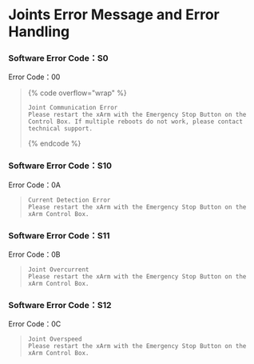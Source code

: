 # Joints Error Message and Error Handling

### Software Error Code：S0

Error Code：00

> {% code overflow="wrap" %}
> ```
> Joint Communication Error
> Please restart the xArm with the Emergency Stop Button on the Control Box. If multiple reboots do not work, please contact technical support.
> ```
> {% endcode %}



### Software Error Code：S10

Error Code：0A

> ```
> Current Detection Error
> Please restart the xArm with the Emergency Stop Button on the xArm Control Box.
> ```



### Software Error Code：S11

Error Code：0B

> ```
> Joint Overcurrent
> Please restart the xArm with the Emergency Stop Button on the xArm Control Box.
> ```



### Software Error Code：S12

Error Code：0C

> ```
> Joint Overspeed
> Please restart the xArm with the Emergency Stop Button on the xArm Control Box.
> ```



















